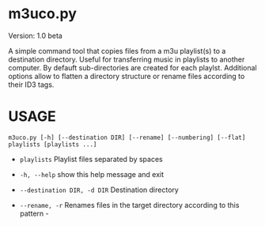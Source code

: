 m3uco.py
=======
Version: 1.0 beta

A simple command tool that copies files from a m3u playlist(s) to a destination directory. Useful for transferring
music in playlists to another computer. By defauft sub-directories are created for each playlst. Additional options 
allow to flatten a directory structure or rename files according to their ID3 tags.




USAGE
=======

`m3uco.py [-h] [--destination DIR] [--rename] [--numbering] [--flat]  playlists [playlists ...]`

-  `playlists`             Playlist files separated by spaces

- `-h, --help`            show this help message and exit
- `--destination DIR, -d DIR` Destination directory
- `--rename, -r`          Renames files in the target directory according to
                        this pattern <artist> - <title>.
- `--numbering, -n`       Add numbering to new file names, so that the rename pattern becomes <#> <artist> - <title>. Requires
                        `--rename` option.
- `--flat, -f`            Prevents from creating a subdirectory for each playlist.


